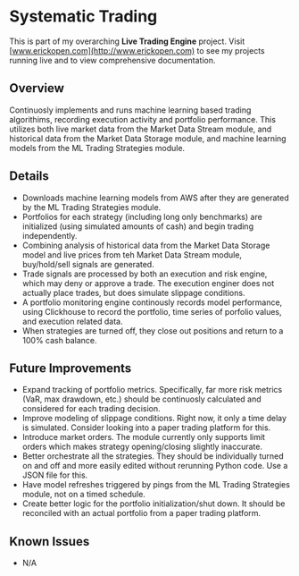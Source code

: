 # Systematic Trading 
This is part of my overarching **Live Trading Engine** project. Visit [www.erickopen.com](http://www.erickopen.com) to see my projects running live and to view comprehensive documentation.  

## Overview  
Continuosly implements and runs machine learning based trading algorithims, recording execution activity and portfolio performance. This utilizes both live market data from the Market Data Stream module, and historical data from the Market Data Storage module, and machine learning models from the ML Trading Strategies module.

## Details
- Downloads machine learning models from AWS after they are generated by the ML Trading Strategies module.
- Portfolios for each strategy (including long only benchmarks) are initialized (using simulated amounts of cash) and begin trading independently.
- Combining analysis of historical data from the Market Data Storage model and live prices from teh Market Data Stream module, buy/hold/sell signals are generated.
- Trade signals are processed by both an execution and risk engine, which may deny or approve a trade. The execution enginer does not actually place trades, but does simulate slippage conditions.
- A portfolio monitoring engine continously records model performance, using Clickhouse to record the portfolio, time series of porfolio values, and execution related data.
- When strategies are turned off, they close out positions and return to a 100% cash balance.

## Future Improvements
- Expand tracking of portfolio metrics. Specifically, far more risk metrics (VaR, max drawdown, etc.) should be continuosly calculated and considered for each trading decision.
- Improve modeling of slippage conditions. Right now, it only a time delay is simulated. Consider looking into a paper trading platform for this.
- Introduce market orders. The module currently only supports limit orders which makes strategy opening/closing slightly inaccurate.
- Better orchestrate all the strategies. They should be individually turned on and off and more easily edited without rerunning Python code. Use a JSON file for this.
- Have model refreshes triggered by pings from the ML Trading Strategies module, not on a timed schedule.
- Create better logic for the portfolio initialization/shut down. It should be reconciled with an actual portfolio from a paper trading platform.

## Known Issues
- N/A